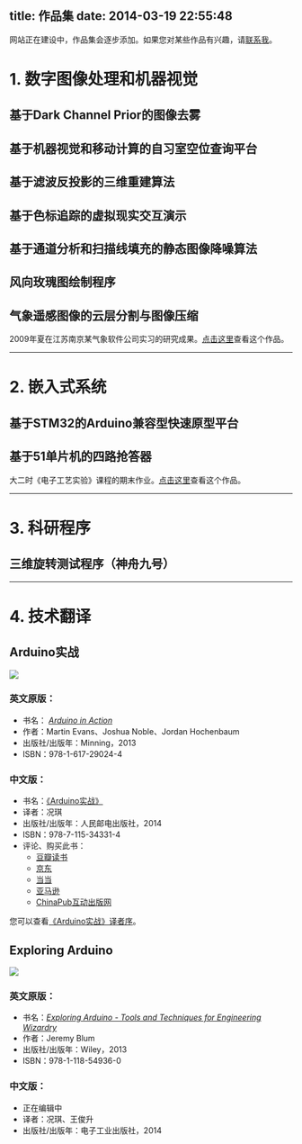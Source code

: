 title: 作品集
date: 2014-03-19 22:55:48
---

网站正在建设中，作品集会逐步添加。如果您对某些作品有兴趣，请[联系我](/about/)。

# 1. 数字图像处理和机器视觉

## 基于Dark Channel Prior的图像去雾

## 基于机器视觉和移动计算的自习室空位查询平台

## 基于滤波反投影的三维重建算法

## 基于色标追踪的虚拟现实交互演示

## 基于通道分析和扫描线填充的静态图像降噪算法

## 风向玫瑰图绘制程序

## 气象遥感图像的云层分割与图像压缩

2009年夏在江苏南京某气象软件公司实习的研究成果。[点击这里](/works/nephogram-image-compression.html)查看这个作品。

-----

# 2. 嵌入式系统

## 基于STM32的Arduino兼容型快速原型平台

## 基于51单片机的四路抢答器

大二时《电子工艺实验》课程的期末作业。[点击这里](/works/8051-responder.html)查看这个作品。

-----

# 3. 科研程序

## 三维旋转测试程序（神舟九号）

-----

# 4. 技术翻译

## Arduino实战

![][aia-cover]

### 英文原版：

* 书名： [*Arduino in Action*](http://www.manning.com/mevans/)
* 作者：Martin Evans、Joshua Noble、Jordan Hochenbaum
* 出版社/出版年：Minning，2013
* ISBN：978-1-617-29024-4

### 中文版：

* 书名：[《Arduino实战》](http://www.ptpress.com.cn/Book.aspx?id=37499)
* 译者：况琪
* 出版社/出版年：人民邮电出版社，2014
* ISBN：978-7-115-34331-4
* 评论、购买此书：
	- [豆瓣读书](http://book.douban.com/subject/25856541/)
	- [京东](http://item.jd.com/11425435.html)
	- [当当](http://product.dangdang.com/23441437.html)
	- [亚马逊](http://www.amazon.cn/dp/B00J0DYAUY)
	- [ChinaPub互动出版网](http://product.china-pub.com/3769624)

您可以查看[《Arduino实战》译者序](/essay/arduino-in-action-translators-preface/)。

## Exploring Arduino

![][ea-cover]

### 英文原版：

* 书名：[*Exploring Arduino - Tools and Techniques for Engineering Wizardry*](http://as.wiley.com/WileyCDA/WileyTitle/productCd-1118549368.html)
* 作者：Jeremy Blum
* 出版社/出版年：Wiley，2013
* ISBN：978-1-118-54936-0

### 中文版：

* 正在编辑中
* 译者：况琪、王俊升
* 出版社/出版年：电子工业出版社，2014


[aia-cover]: /images/aia-cover.png
[ea-cover]: /images/ea-cover.png